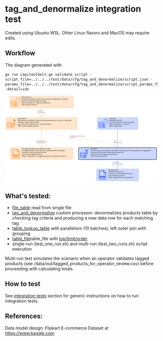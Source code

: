# tag_and_denormalize integration test

Created using Ubuntu WSL. Other Linux flavors and MacOS may require edits.

## Workflow

The diagram generated with
```
go run capitoolbelt.go validate_script -script_file=../../../test/data/cfg/tag_and_denormalize/script.json -params_file=../../../test/data/cfg/tag_and_denormalize/script_params_fs_multi.json -detail=idx
```

![drawing](../../../doc/viz-tag-and-denormalize.svg)

## What's tested:

- [file_table](../../../doc/glossary.md#file_table) read from single file
- [tag_and_denormalize](../../../doc/glossary.md#tag_and_denormalize-processor) custom processor: denormalizes products table by checking tag criteria and producing a new data row for each matching tag
- [table_lookup_table](../../../doc/glossary.md#table_lookup_table) with parallelism (10 batches), left outer join with grouping
- [table_file](../../../doc/glossary.md#table_file)table_file with [top/limit/order](../../../doc/scriptconfig.md#wtop)
- single-run (test_one_run.sh) and multi-run (test_two_runs.sh) script execution

Multi-run test simulates the scenario when an operator validates tagged products (see /data/out/tagged_products_for_operator_review.csv) before proceeding with calculating totals.

## How to test

See [integration tests](../../../doc/testing.md#integration-tests) section for generic instructions on how to run integration tests.

## References:

Data model design: Flipkart E-commerce Dataset at https://www.kaggle.com